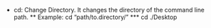* cd: Change Directory. It changes the directory of the command line path.
** Example: cd “path/to.directory/”
***  cd ./Desktop
 
